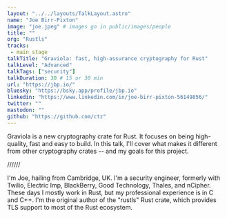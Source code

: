 ```yaml
---
layout: "../../layouts/TalkLayout.astro"
name: "Joe Birr-Pixton"
image: "joe.jpeg" # images go in public/images/people
title: ""
org: "Rustls"
tracks: 
 - main_stage
talkTitle: "Graviola: fast, high-assurance cryptography for Rust"
talkLevel: "Advanced"
talkTags: ["security"]
talkDuration: 30 # 15 or 30 min
url: "https://jbp.io/"
bluesky: "https://bsky.app/profile/jbp.io"
linkedin: "https://www.linkedin.com/in/joe-birr-pixton-56149856/"
twitter: ""
mastodon: ""
github: "https://github.com/ctz"
---
```


Graviola is a new cryptography crate for Rust. It focuses on being high-quality, fast and easy to build. In this talk, I'll cover what makes it different from other cryptography crates -- and my goals for this project.

////// <!-- sepatator between abstract and bio -->

I'm Joe, hailing from Cambridge, UK. I'm a security engineer, formerly with Twilio, Electric Imp, BlackBerry, Good Technology, Thales, and nCipher. These days I mostly work in Rust, but my professional experience is in C and C++. I'm the original author of the "rustls" Rust crate, which provides TLS support to most of the Rust ecosystem.


